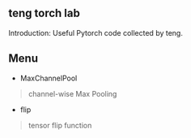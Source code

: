 ## teng torch lab

Introduction: Useful Pytorch code collected by teng.

## Menu

- MaxChannelPool
> channel-wise Max Pooling
- flip
> tensor flip function
